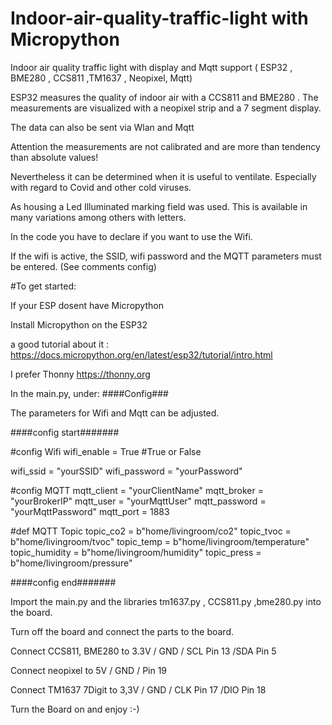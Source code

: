 # Indoor-air-quality-traffic-light with Micropython


Indoor air quality traffic light with display and Mqtt support ( ESP32 , BME280 , CCS811 ,TM1637 , Neopixel, Mqtt)


ESP32 measures the quality of indoor air with a CCS811 and BME280 . The measurements are visualized with a neopixel strip and a 7 segment display.

The data can also be sent via Wlan and Mqtt

Attention the measurements are not calibrated and are more than tendency than absolute values!

Nevertheless it can be determined when it is useful to ventilate. Especially with regard to Covid and other cold viruses.

As housing a Led Illuminated marking field was used. This is available in many variations among others with letters.

In the code you have to declare if you want to use the Wifi.

If the wifi is active, the SSID, wifi password and the MQTT parameters must be entered. (See comments config)

#To get started:

If your ESP dosent have Micropython

Install Micropython on the ESP32

a good tutorial about it : https://docs.micropython.org/en/latest/esp32/tutorial/intro.html

I prefer Thonny https://thonny.org

In the main.py, under: ####Config###

The parameters for Wifi and Mqtt can be adjusted.

####config start#######

#config Wifi
wifi_enable = True  #True or False 

wifi_ssid = "yourSSID"
wifi_password = "yourPassword"


#config MQTT
mqtt_client = "yourClientName"
mqtt_broker = "yourBrokerIP"
mqtt_user = "yourMqttUser"
mqtt_password = "yourMqttPassword"
mqtt_port = 1883


#def MQTT  Topic
topic_co2 = b"home/livingroom/co2"
topic_tvoc = b"home/livingroom/tvoc"
topic_temp =  b"home/livingroom/temperature"
topic_humidity =  b"home/livingroom/humidity"
topic_press = b"home/livingroom/pressure"

####config end#######

Import the main.py and the libraries tm1637.py , CCS811.py ,bme280.py into the board.

Turn off the board and connect the parts to the board.

Connect CCS811, BME280 to 3.3V / GND / SCL Pin 13 /SDA Pin 5

Connect neopixel to 5V / GND / Pin 19

Connect TM1637 7Digit to 3,3V / GND / CLK Pin 17 /DIO Pin 18


Turn the Board on and enjoy :-)
